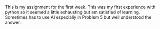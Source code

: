 This is my assignment for the first week. This was my first experience with python so it seemed a little exhausting but am satisfied of learning. Sometimes has to use AI especially in Problem 5 but well understood the answer.
